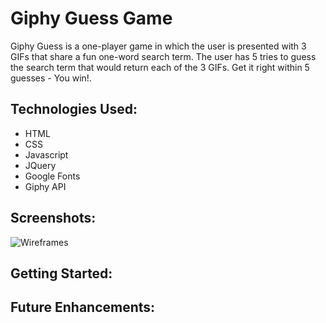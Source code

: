 # Giphy Guess Game

Giphy Guess is a one-player game in which the user is presented with 3 GIFs that share a fun one-word search term. The user has 5 tries to guess the search term that would return each of the 3 GIFs. Get it right within 5 guesses - You win!. 


## Technologies Used:
* HTML
* CSS
* Javascript
* JQuery
* Google Fonts
* Giphy API

## Screenshots:
![Wireframes](https://imgur.com/a/rjcvoyM)


## Getting Started:



## Future Enhancements:





